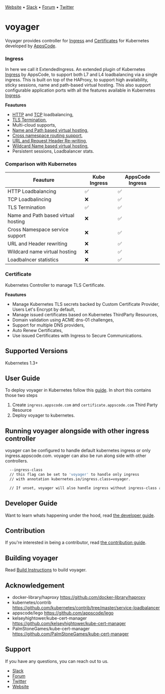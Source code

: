 [Website](https://appscode.com) • [Slack](https://slack.appscode.com) • [Forum](https://discuss.appscode.com) • [Twitter](https://twitter.com/AppsCodeHQ)

# voyager
Voyager provides controller for [Ingress](#ingress) and [Certificates](#certificate) for Kubernetes developed by [AppsCode](https://appscode.com).


### Ingress
In here we call it ExtendedIngress.
An extended plugin of Kubernetes [Ingress](https://kubernetes.io/docs/user-guide/ingress/) by AppsCode, to support both L7 and L4 loadbalancing via a single ingress.
This is built on top of the HAProxy, to support high availability, sticky sessions, name and path-based virtual hosting.
This also support configurable application ports with all the features available in Kubernetes [Ingress](https://kubernetes.io/docs/user-guide/ingress/).

**Feautures**

  - [HTTP](docs/user-guide/component/ingress/single-service.md) and [TCP](docs/user-guide/component/ingress/tcp.md) loadbalancing,
  - [TLS Termination](docs/user-guide/component/ingress/tls.md),
  - Multi-cloud supports,
  - [Name and Path based virtual hosting](docs/user-guide/component/ingress/named-virtual-hosting.md),
  - [Cross namespace routing support](docs/user-guide/component/ingress/named-virtual-hosting.md),
  - [URL and Request Header Re-writing](docs/user-guide/component/ingress/header-rewrite.md),
  - [Wildcard Name based virtual hosting](docs/user-guide/component/ingress/named-virtual-hosting.md),
  - Persistent sessions, Loadbalancer stats.


### Comparison with Kubernetes
| Feauture | Kube Ingress | AppsCode Ingress |
|----------|--------------|------------------|
| HTTP Loadbalancing| :white_check_mark: | :white_check_mark: |
| TCP Loadbalincing | :x: | :white_check_mark: |
| TLS Termination | :white_check_mark: | :white_check_mark: |
| Name and Path based virtual hosting | :x: | :white_check_mark: |
| Cross Namespace service support | :x: | :white_check_mark: |
| URL and Header rewriting | :x: | :white_check_mark: |
| Wildcard name virtual hosting | :x: | :white_check_mark: |
| Loadbalncer statistics | :x: | :white_check_mark: |


### Certificate
Kubernetes Controller to manage TLS Certificate.

**Feautures**
- Manage Kubernetes TLS secrets backed by Custom Certificate Provider, Users Let's Encrypt by default,
- Manage issued certificates based on Kubernetes ThirdParty Resources,
- Domain validation using ACME dns-01 challenges,
- Support for multiple DNS providers,
- Auto Renew Certificates,
- Use issued Certificates with Ingress to Secure Communications.


## Supported Versions
Kubernetes 1.3+


## User Guide
To deploy voyager in Kubernetes follow this [guide](docs/user-guide/README.md). In short this contains those two steps

1. Create `ingress.appscode.com` and `certificate.appscode.com` Third Party Resource
2. Deploy voyager to kubernetes.

## Running voyager alongside with other ingress controller
voyager can be configured to handle default kubernetes ingress or only ingress.appscode.com. voyager can also be run
along side with other controllers.

```sh
  --ingress-class
  // this flag can be set to 'voyager' to handle only ingress
  // with annotation kubernetes.io/ingress.class=voyager.

  // If unset, voyager will also handle ingress without ingress-class annotation.
```

## Developer Guide
Want to learn whats happening under the hood, read [the developer guide](docs/developer-guide/README.md).

## Contribution
If you're interested in being a contributor, read [the contribution guide](docs/contribution/README.md).


## Building voyager
Read [Build Instructions](docs/developer-guide/build.md) to build voyager.

## Acknowledgement
 - docker-library/haproxy https://github.com/docker-library/haproxy
 - kubernetes/contrib https://github.com/kubernetes/contrib/tree/master/service-loadbalancer
 - appscode/lego https://github.com/appscode/lego
 - kelseyhightower/kube-cert-manager https://github.com/kelseyhightower/kube-cert-manager
 - PalmStoneGames/kube-cert-manager https://github.com/PalmStoneGames/kube-cert-manager

## Support
If you have any questions, you can reach out to us.
* [Slack](https://slack.appscode.com)
* [Forum](https://discuss.appscode.com)
* [Twitter](https://twitter.com/AppsCodeHQ)
* [Website](https://appscode.com)

